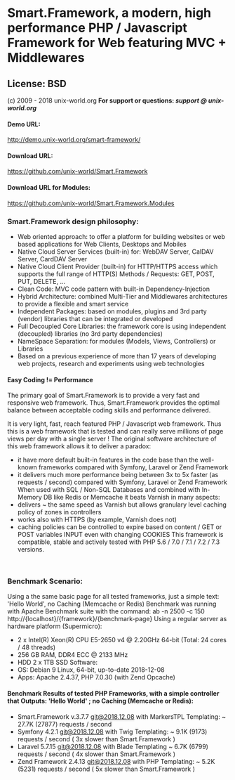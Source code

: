 # Smart.Framework, a modern, high performance PHP / Javascript Framework for Web featuring MVC + Middlewares
## License: BSD
(c) 2009 - 2018 unix-world.org
<b>For support or questions: <i>support @ unix-world.org</i></b>
<br>
#### Demo URL:
<a href="http://demo.unix-world.org/smart-framework/">http://demo.unix-world.org/smart-framework/</a>
#### Download URL:
<a href="https://github.com/unix-world/Smart.Framework" target="_blank">https://github.com/unix-world/Smart.Framework</a>
#### Download URL for Modules:
<a href="https://github.com/unix-world/Smart.Framework.Modules" target="_blank">https://github.com/unix-world/Smart.Framework.Modules</a>
<br>

### Smart.Framework design philosophy:
* Web oriented approach: to offer a platform for building websites or web based applications for Web Clients, Desktops and Mobiles
* Native Cloud Server Services (built-in) for: WebDAV Server, CalDAV Server, CardDAV Server
* Native Cloud Client Provider (built-in) for HTTP/HTTPS access which supports the full range of HTTP(S) Methods / Requests: GET, POST, PUT, DELETE, ...
* Clean Code: MVC code pattern with built-in Dependency-Injection
* Hybrid Architecture: combined Multi-Tier and Middlewares architectures to provide a flexible and smart service
* Independent Packages: based on modules, plugins and 3rd party (vendor) libraries that can be integrated or developed
* Full Decoupled Core Libraries: the framework core is using independent (decoupled) libraries (no 3rd party dependencies)
* NameSpace Separation: for modules (Models, Views, Controllers) or Libraries
* Based on a previous experience of more than 17 years of developing web projects, research and experiments using web technologies

#### Easy Coding != Performance
The primary goal of Smart.Framework is to provide a very fast and responsive web framework.
Thus, Smart.Framework provides the optimal balance between acceptable coding skills and performance delivered.

It is very light, fast, reach featured PHP / Javascript web framework.
Thus this is a web framework that is tested and can really serve millions of page views per day with a single server !
The original software architecture of this web framework allows it to deliver a paradox:
* it have more default built-in features in the code base than the well-known frameworks compared with Symfony, Laravel or Zend Framework
* it delivers much more performance being between 3x to 5x faster (as requests / second) compared with Symfony, Laravel or Zend Framework
When used with SQL / Non-SQL Databases and combined with In-Memory DB like Redis or Memcache it beats Varnish in many aspects:
* delivers ~ the same speed as Varnish but allows granulary level caching policy of zones in controllers
* works also with HTTPS (by example, Varnish does not)
* caching policies can be controlled to expire based on content / GET or POST variables INPUT even with changing COOKIES
This framework is compatible, stable and actively tested with PHP 5.6 / 7.0 / 7.1 / 7.2 / 7.3 versions.
<br>

### Benchmark Scenario:
Using a the same basic page for all tested frameworks, just a simple text: 'Hello World', no Caching (Memcache or Redis)
Benchmark was running with Apache Benchmark suite with the command:
ab -n 2500 -c 150 http://{localhost}/{framework}/{benchmark-page}
Using a regular server as hardware platform (Supermicro):
* 2 x Intel(R) Xeon(R) CPU E5-2650 v4 @ 2.20GHz 64-bit (Total: 24 cores / 48 threads)
* 256 GB RAM, DDR4 ECC @ 2133 MHz
* HDD 2 x 1TB SSD
Software:
* OS: Debian 9 Linux, 64-bit, up-to-date 2018-12-08
* Apps: Apache 2.4.37, PHP 7.0.30 (with Zend Opcache)

#### Benchmark Results of tested PHP Frameworks, with a simple controller that Outputs: 'Hello World' ; no Caching (Memcache or Redis):
* Smart.Framework v.3.7.7 git@2018.12.08 with MarkersTPL Templating: ~ 27.7K (27877) requests / second
* Symfony 4.2.1 git@2018.12.08 with Twig Templating: ~ 9.1K (9173) requests / second ( 3x slower than Smart.Framework )
* Laravel 5.7.15 git@2018.12.08 with Blade Templating ~ 6.7K (6799) requests / second ( 4x slower than Smart.Framework )
* Zend Framework 2.4.13 git@2018.12.08 with PHP Templating: ~ 5.2K (5231) requests / second ( 5x slower than Smart.Framework )
